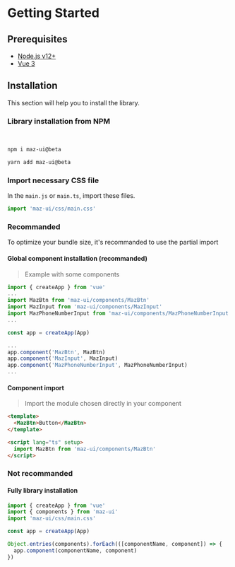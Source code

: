 # Getting Started

## Prerequisites

- [Node.js v12+](https://nodejs.org/)
- [Vue 3](https://v3.vuejs.org/)

## Installation

This section will help you to install the library.

### Library installation from NPM

<br />

<NpmBadge package="maz-ui" dist-tag="beta" />

<CodeGroup>
  <CodeGroupItem title="NPM" active>

```bash
npm i maz-ui@beta
```
  </CodeGroupItem>
  <CodeGroupItem title="YARN">

```bash
yarn add maz-ui@beta
```
  </CodeGroupItem>

</CodeGroup>

### Import necessary CSS file

In the `main.js` or `main.ts`, import these files.

```ts
import 'maz-ui/css/main.css'
```

### Recommanded

To optimize your bundle size, it's recommanded to use the partial import

#### Global component installation (recommanded)

> Example with some components

```typescript
import { createApp } from 'vue'
...
import MazBtn from 'maz-ui/components/MazBtn'
import MazInput from 'maz-ui/components/MazInput'
import MazPhoneNumberInput from 'maz-ui/components/MazPhoneNumberInput'
...

const app = createApp(App)

...
app.component('MazBtn', MazBtn)
app.component('MazInput', MazInput)
app.component('MazPhoneNumberInput', MazPhoneNumberInput)
...
```

#### Component import

> Import the module chosen directly in your component

```html
<template>
  <MazBtn>Button</MazBtn>
</template>

<script lang="ts" setup>
  import MazBtn from 'maz-ui/components/MazBtn'
</script>
```

### Not recommanded

#### Fully library installation

```typescript
import { createApp } from 'vue'
import { components } from 'maz-ui'
import 'maz-ui/css/main.css'

const app = createApp(App)

Object.entries(components).forEach(([componentName, component]) => {
  app.component(componentName, component)
})
```
